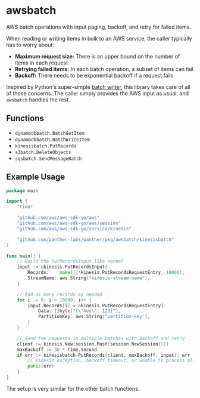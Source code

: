 # awsbatch

AWS batch operations with input paging, backoff, and retry for failed items.

When reading or writing items in bulk to an AWS service, the caller typically has to worry about:

- **Maximum request size:** There is an upper bound on the number of items in each request
- **Retrying failed items:** In each batch operation, a subset of items can fail
- **Backoff:** There needs to be exponential backoff if a request fails

Inspired by Python's super-simple [batch writer](https://boto3.amazonaws.com/v1/documentation/api/latest/guide/dynamodb.html#batch-writing), this library takes care of all of those concerns.
The caller simply provides the AWS input as usual, and `awsbatch` handles the rest.

## Functions

- `dynamodbbatch.BatchGetItem`
- `dynamodbbatch.BatchWriteItem`
- `kinesisbatch.PutRecords`
- `s3batch.DeleteObjects`
- `sqsbatch.SendMessageBatch`

## Example Usage

```go
package main

import (
    "time"

    "github.com/aws/aws-sdk-go/aws"
    "github.com/aws/aws-sdk-go/aws/session"
    "github.com/aws/aws-sdk-go/service/kinesis"

    "github.com/panther-labs/panther/pkg/awsbatch/kinesisbatch"
)

func main() {
    // Build the PutRecordsInput like normal
    input := &kinesis.PutRecordsInput{
        Records:    make([]*kinesis.PutRecordsRequestEntry, 10000),
        StreamName: aws.String("kinesis-stream-name"),
    }

    // Add as many records as needed
    for i := 0; i < 10000; i++ {
        input.Records[i] = &kinesis.PutRecordsRequestEntry{
            Data: []byte("{\"key\": 123}"),
            PartitionKey: aws.String("partition-key"),
        }
    }

    // Send the requests in multiple batches with backoff and retry
    client := kinesis.New(session.Must(session.NewSession()))
    maxBackoff := 30 * time.Second
    if err := kinesisbatch.PutRecords(client, maxBackoff, input); err != nil {
        // Kinesis exception, backoff timeout, or unable to process all items
        panic(err)
    }
}
```

The setup is very similar for the other batch functions.
